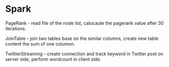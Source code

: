 # Spark
PageRank - read file of the node list, calucaute the pagerank value after 30 iterations.


JoinTable - join two tables base on the similar columns, create new table content the sum of one columon.


TwittierStreaming - create connection and track keyword in Twitter post on server side, perform wordcount in client side.
